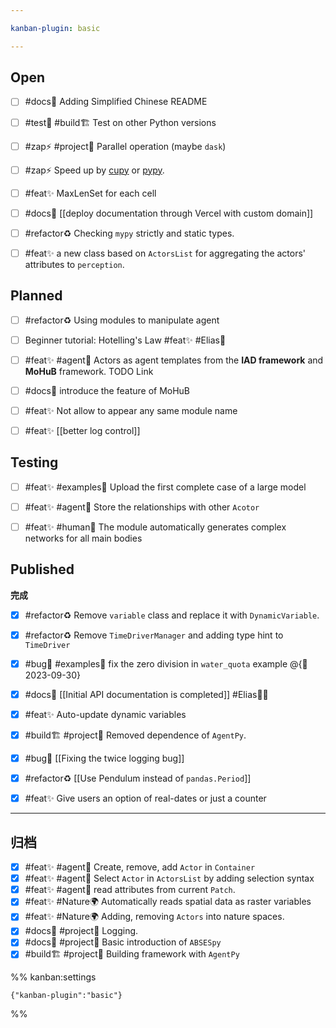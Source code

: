 ```yaml
---

kanban-plugin: basic

---
```


## Open

- [ ] #docs📄 Adding Simplified Chinese README
- [ ] #test🧪  #build🏗  Test on other Python versions
- [ ] #zap⚡️ #project🎉 Parallel operation (maybe `dask`)
- [ ] #zap⚡️ Speed up by [cupy](https://cupy.dev/) or [pypy](https://zhuanlan.zhihu.com/p/435652722).
- [ ] #feat✨  MaxLenSet for each cell
- [ ] #docs📄  [[deploy documentation through Vercel with custom domain]]
- [ ] #refactor♻️ Checking `mypy` strictly and static types.
- [ ] #feat✨ a new class based on `ActorsList` for aggregating the actors' attributes to `perception`.


## Planned

- [ ] #refactor♻️ Using modules to manipulate agent
- [ ] Beginner tutorial: Hotelling's Law #feat✨  #Elias🧑
- [ ] #feat✨  #agent🤖️ Actors as agent templates from the **IAD framework** and **MoHuB** framework. TODO Link
- [ ] #docs📄  introduce the feature of MoHuB
- [ ] #feat✨ Not allow to appear any same module name
- [ ] #feat✨  [[better log control]]


## Testing

- [ ] #feat✨  #examples🌰 Upload the first complete case of a large model
- [ ] #feat✨  #agent🤖️ Store the relationships with other `Acotor`
- [ ] #feat✨  #human👨  The module automatically generates complex networks for all main bodies


## Published

**完成**
- [x] #refactor♻️ Remove `variable` class and replace it with `DynamicVariable`.
- [x] #refactor♻️ Remove `TimeDriverManager` and adding type hint to `TimeDriver`
- [x] #bug🐛 #examples🌰 fix the zero division in `water_quota` example @{📅 2023-09-30}
- [x] #docs📄 [[Initial API documentation is completed]] #Elias🧑‍💻
- [x] #feat✨  Auto-update dynamic variables
- [x] #build🏗 #project🎉 Removed dependence of `AgentPy`.
- [x] #bug🐛 [[Fixing the twice logging bug]]
- [x] #refactor♻️  [[Use Pendulum instead of `pandas.Period`]]
- [x] #feat✨  Give users an option of real-dates or just a counter


***

## 归档

- [x] #feat✨  #agent🤖️  Create, remove, add `Actor` in `Container`
- [x] #feat✨  #agent🤖️  Select `Actor` in `ActorsList` by adding selection syntax
- [x] #feat✨  #agent🤖️  read attributes from current `Patch`.
- [x] #feat✨  #Nature🌍 Automatically reads spatial data as raster variables
- [x] #feat✨  #Nature🌍 Adding, removing `Actors` into nature spaces.
- [x] #docs📄  #project🎉 Logging.
- [x] #docs📄 #project🎉 Basic introduction of `ABSESpy`
- [x] #build🏗 #project🎉 Building framework with `AgentPy`

%% kanban:settings
```
{"kanban-plugin":"basic"}
```
%%